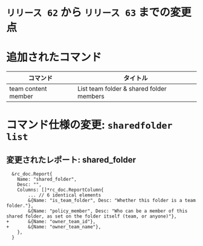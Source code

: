 # `リリース 62` から `リリース 63` までの変更点

# 追加されたコマンド

| コマンド            | タイトル                                 |
|---------------------|------------------------------------------|
| team content member | List team folder & shared folder members |



# コマンド仕様の変更: `sharedfolder list`



## 変更されたレポート: shared_folder

```
  &rc_doc.Report{
  	Name: "shared_folder",
  	Desc: "",
  	Columns: []*rc_doc.ReportColumn{
  		... // 6 identical elements
  		&{Name: "is_team_folder", Desc: "Whether this folder is a team folder."},
  		&{Name: "policy_member", Desc: "Who can be a member of this shared folder, as set on the folder itself (team, or anyone)"},
+ 		&{Name: "owner_team_id"},
+ 		&{Name: "owner_team_name"},
  	},
  }

```

